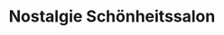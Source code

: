---
title: "Nostalgie Schönheitssalon"
url: /nuernberg/nostalgie-schoenheitssalon/
shop: Kosmetik
---